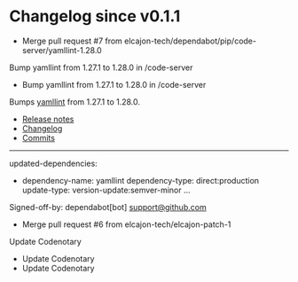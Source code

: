 # Changelog since v0.1.1
- Merge pull request #7 from elcajon-tech/dependabot/pip/code-server/yamllint-1.28.0

Bump yamllint from 1.27.1 to 1.28.0 in /code-server 
- Bump yamllint from 1.27.1 to 1.28.0 in /code-server

Bumps [yamllint](https://github.com/adrienverge/yamllint) from 1.27.1 to 1.28.0.
- [Release notes](https://github.com/adrienverge/yamllint/releases)
- [Changelog](https://github.com/adrienverge/yamllint/blob/master/CHANGELOG.rst)
- [Commits](https://github.com/adrienverge/yamllint/compare/v1.27.1...v1.28.0)

---
updated-dependencies:
- dependency-name: yamllint
  dependency-type: direct:production
  update-type: version-update:semver-minor
...

Signed-off-by: dependabot[bot] <support@github.com> 
- Merge pull request #6 from elcajon-tech/elcajon-patch-1

Update Codenotary 
- Update Codenotary 
- Update Codenotary 
